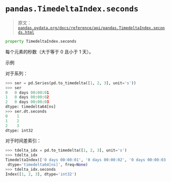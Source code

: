 # `pandas.TimedeltaIndex.seconds`

> 原文：[`pandas.pydata.org/docs/reference/api/pandas.TimedeltaIndex.seconds.html`](https://pandas.pydata.org/docs/reference/api/pandas.TimedeltaIndex.seconds.html)

```py
property TimedeltaIndex.seconds
```

每个元素的秒数（大于等于 0 且小于 1 天）。

示例

对于系列：

```py
>>> ser = pd.Series(pd.to_timedelta([1, 2, 3], unit='s'))
>>> ser
0   0 days 00:00:01
1   0 days 00:00:02
2   0 days 00:00:03
dtype: timedelta64[ns]
>>> ser.dt.seconds
0    1
1    2
2    3
dtype: int32 
```

对于时间差索引：

```py
>>> tdelta_idx = pd.to_timedelta([1, 2, 3], unit='s')
>>> tdelta_idx
TimedeltaIndex(['0 days 00:00:01', '0 days 00:00:02', '0 days 00:00:03'],
 dtype='timedelta64[ns]', freq=None)
>>> tdelta_idx.seconds
Index([1, 2, 3], dtype='int32') 
```
